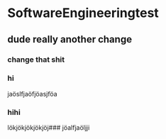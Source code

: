 # SoftwareEngineeringtest
## dude really another change
### change that shit
### hi
jaöslfjaöfjöasjföa
### hihi
lökjökjökjökjöj### jöalfjaöljji


